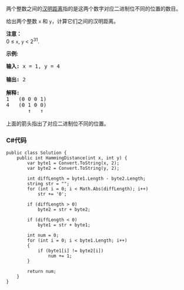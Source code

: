 <p>两个整数之间的<a href="https://baike.baidu.com/item/%E6%B1%89%E6%98%8E%E8%B7%9D%E7%A6%BB">汉明距离</a>指的是这两个数字对应二进制位不同的位置的数目。</p>

<p>给出两个整数 <code>x</code> 和 <code>y</code>，计算它们之间的汉明距离。</p>

<p><strong>注意：</strong><br />
0 &le; <code>x</code>, <code>y</code> &lt; 2<sup>31</sup>.</p>

<p><strong>示例:</strong></p>

<pre>
<strong>输入:</strong> x = 1, y = 4

<strong>输出:</strong> 2

<strong>解释:</strong>
1   (0 0 0 1)
4   (0 1 0 0)
       &uarr;   &uarr;

上面的箭头指出了对应二进制位不同的位置。
</pre>

### C#代码

```
public class Solution {
    public int HammingDistance(int x, int y) {
        var byte1 = Convert.ToString(x, 2);
        var byte2 = Convert.ToString(y, 2);

        int diffLength = byte1.Length - byte2.Length;
        string str = "";
        for (int i = 0; i < Math.Abs(diffLength); i++)
            str += '0';

        if (diffLength > 0)
            byte2 = str + byte2;

        if (diffLength < 0)
            byte1 = str + byte1;

        int num = 0;
        for (int i = 0; i < byte1.Length; i++)
        {
            if (byte1[i] != byte2[i])
                num += 1;
        }

        return num;
    }
}
```